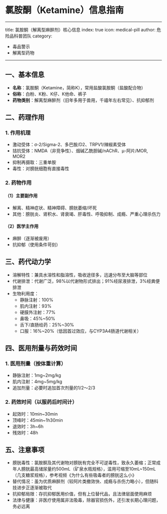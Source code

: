 # 氯胺酮（Ketamine）信息指南
---
title: 氯胺酮（解离型麻醉剂）核心信息
index: true
icon: medical-pill
author: 危险品科普团队
category:
  - 毒品警示
  - 解离型药物
---

## 一、基本信息
- **名称**：氯胺酮（Ketamine，简称K），常用盐酸氯胺酮（盐酸配合物）
- **俗称**：白粉、K粉、K仔、K他命、裤子
- **药物类别**：解离型麻醉剂（旧年多用于兽用，千禧年左右常见）、抗抑郁剂


## 二、药理作用
### 1. 作用机理
- 激动受体：σ-2/Sigma-2、多巴胺/D2、TRPV1/辣椒素受体
- 拮抗受体：NMDA（非竞争性）、烟碱乙酰胆碱/nAChR、μ-阿片/MOR, MOR2
- 抑制再摄取：三重单胺
- 毒性：对膀胱细胞有直接毒性

### 2. 药物作用
#### （1）主要副作用
- 解离、精神症状、精神障碍、膀胱萎缩/坏死
- 其他：膀胱炎、肾积水、肾衰竭、肝毒性、呼吸抑制、成瘾、严重心理杀伤力

#### （2）医学主作用
- 麻醉（逐渐被废用）
- 抗抑郁（使用条件苛刻）


## 三、药代动力学
- 溶解特性：兼具水溶性和脂溶性，吸收途径多，迅速分布至大脑等部位
- 代谢排泄：代谢广泛，98%以代谢物形式排出；91%经尿液排泄，3%经粪便排泄
- 生物利用度：
  - 静脉注射：100%
  - 肌内注射：93%
  - 硬膜外注射：77%
  - 鼻吸：45%~50%
  - 舌下/直肠给药：25%~30%
  - 口服：16%~20%（低因首过效应，与CYP3A4肠道代谢相关）


## 四、医用剂量与药效时间
### 1. 医用剂量（按体重计算）
- 静脉注射：1mg~2mg/kg
- 肌内注射：4mg~5mg/kg
- 追加剂量：必要时追加首次剂量的1/2～2/3

### 2. 药效时间（以服药后时间计）
- 起效时：10min~30min
- 顶峰时：45min~1h30min
- 退效时：3h~6h
- 残效时：48h


## 五、注意事项
- 膀胱毒性：氯胺酮及其代谢物对膀胱有完全不可逆毒性，致永久萎缩；正常成年人膀胱最高储尿量约500mL（矿泉水瓶规格），滥用可缩至10mL~150mL（几支糖浆规格），参考视频《为什么有些吸毒者的膀胱这么小》
- 替代情况：虽为优质麻醉剂（较阿片类撤效快、成瘾与杀伤力略小），但随科技进步正逐渐被取代
- 抗抑郁局限：存抗抑郁医用价值，但有上位替代品，且法律层面使用麻烦
- 法律与健康：非医疗使用属非法吸毒，除器官损伤外，还引发长期心理问题，务必远离